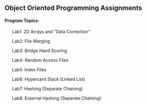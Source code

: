 <h2>Object Oriented Programming Assignments</h2>
<h4>Program Topics:</h4>
<ol>Lab1: 2D Arrays and "Data Correction"</ol>
<ol>Lab2: File Merging</ol>
<ol>Lab3: Bridge Hand Scoring</ol>
<ol>Lab4: Random Access Files</ol>
<ol>Lab5: Index Files</ol>
<ol>Lab6: Hypercard Stack (Linked List)</ol>
<ol>Lab7: Hashing (Separate Chaining)</ol>
<ol>Lab8: External Hashing (Separate Chaining)</ol>
<br></br>

